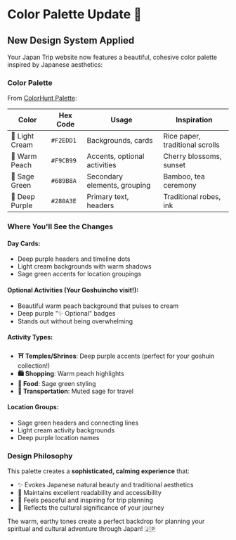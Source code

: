 # Color Palette Update 🎨

## New Design System Applied

Your Japan Trip website now features a beautiful, cohesive color palette inspired by Japanese aesthetics:

### **Color Palette** 
From [ColorHunt Palette](https://colorhunt.co/palette/f2edd1f9cb99689b8a280a3e):

| Color | Hex Code | Usage | Inspiration |
|-------|----------|-------|-------------|
| 🌾 Light Cream | `#F2EDD1` | Backgrounds, cards | Rice paper, traditional scrolls |
| 🍑 Warm Peach | `#F9CB99` | Accents, optional activities | Cherry blossoms, sunset |
| 🌿 Sage Green | `#689B8A` | Secondary elements, grouping | Bamboo, tea ceremony |
| 🍇 Deep Purple | `#280A3E` | Primary text, headers | Traditional robes, ink |

### **Where You'll See the Changes**

#### **Day Cards:**
- Deep purple headers and timeline dots
- Light cream backgrounds with warm shadows
- Sage green accents for location groupings

#### **Optional Activities (Your Goshuincho visit!):**
- Beautiful warm peach background that pulses to cream
- Deep purple "✨ Optional" badges
- Stands out without being overwhelming

#### **Activity Types:**
- **⛩️ Temples/Shrines**: Deep purple accents (perfect for your goshuin collection!)
- **🛍️ Shopping**: Warm peach highlights
- **🍜 Food**: Sage green styling
- **🚊 Transportation**: Muted sage for travel

#### **Location Groups:**
- Sage green headers and connecting lines
- Light cream activity backgrounds
- Deep purple location names

### **Design Philosophy**

This palette creates a **sophisticated, calming experience** that:
- ✨ Evokes Japanese natural beauty and traditional aesthetics
- 🎯 Maintains excellent readability and accessibility
- 🌸 Feels peaceful and inspiring for trip planning
- 🎌 Reflects the cultural significance of your journey

The warm, earthy tones create a perfect backdrop for planning your spiritual and cultural adventure through Japan! 🇯🇵
